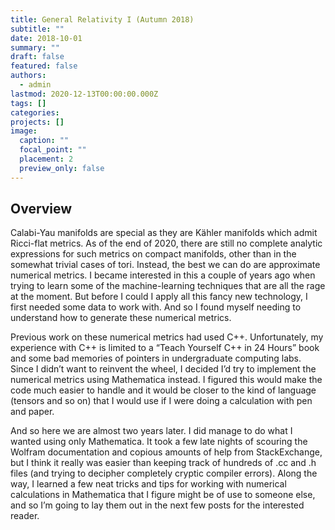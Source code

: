 ```yaml
---
title: General Relativity I (Autumn 2018)
subtitle: ""
date: 2018-10-01
summary: ""
draft: false
featured: false
authors:
  - admin
lastmod: 2020-12-13T00:00:00.000Z
tags: []
categories:
projects: []
image:
  caption: ""
  focal_point: ""
  placement: 2
  preview_only: false
---
```

## Overview

Calabi-Yau manifolds are special as they are Kähler manifolds which admit Ricci-flat metrics. As of the end of 2020, there are still no complete analytic expressions for such metrics on compact manifolds, other than in the somewhat trivial cases of tori. Instead, the best we can do are approximate numerical metrics. I became interested in this a couple of years ago when trying to learn some of the machine-learning techniques that are all the rage at the moment. But before I could I apply all this fancy new technology, I first needed some data to work with. And so I found myself needing to understand how to generate these numerical metrics.

Previous work on these numerical metrics had used C++. Unfortunately, my experience with C++ is limited to a “Teach Yourself C++ in 24 Hours” book and some bad memories of pointers in undergraduate computing labs. Since I didn’t want to reinvent the wheel, I decided I’d try to implement the numerical metrics using Mathematica instead. I figured this would make the code much easier to handle and it would be closer to the kind of language (tensors and so on) that I would use if I were doing a calculation with pen and paper.

And so here we are almost two years later. I did manage to do what I wanted using only Mathematica. It took a few late nights of scouring the Wolfram documentation and copious amounts of help from StackExchange, but I think it really was easier than keeping track of hundreds of .cc and .h files (and trying to decipher completely cryptic compiler errors). Along the way, I learned a few neat tricks and tips for working with numerical calculations in Mathematica that I figure might be of use to someone else, and so I’m going to lay them out in the next few posts for the interested reader.
